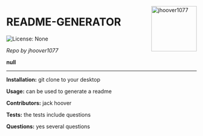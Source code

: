 
<a href="https://github.com/jhoover1077" style="float:right"><img src="https://avatars3.githubusercontent.com/u/63817367?v=4" alt="jhoover1077" title="jhoover1077" width="120" height="120"></a>

# README-GENERATOR

![License: None](https://img.shields.io/badge/License-None-brightgreen)

_Repo by jhoover1077_

__null__

---

__Installation:__
git clone to your desktop

__Usage:__
can be used to generate a readme

__Contributors:__
jack hoover

__Tests:__
the tests include questions

__Questions:__
yes several questions
